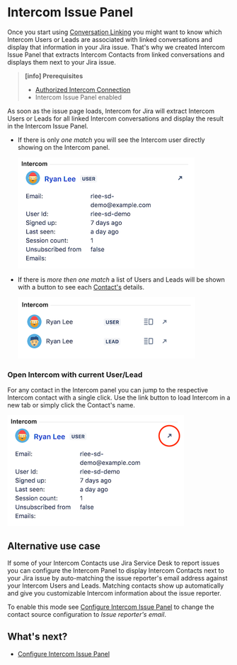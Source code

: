 # Intercom Issue Panel

Once you start using [Conversation Linking](ConversationLinking.md) you might
want to know which Intercom Users or Leads are associated with linked 
conversations and display that information in your Jira issue. 
That's why we created Intercom Issue Panel that extracts Intercom Contacts from
linked conversations and displays them next to your Jira issue.

> **[info] Prerequisites**
>
> * [Authorized Intercom Connection](GettingStarted.md)
> * Intercom Issue Panel enabled

As soon as the issue page loads, Intercom for Jira will extract Intercom 
Users or Leads for all linked Intercom conversations and display the result
in the Intercom Issue Panel.
 
* If there is only _one match_ you will see the Intercom user directly showing on
  the Intercom panel.
  
  ![Local Image](/assets/addons/intercom/IntercomPanel.png)

* If there is _more then one match_ a list of Users and Leads will be shown with
  a button to see each [Contact's](Glossary.md#def-contacts) details.
  
  ![Local Image](/assets/addons/intercom/IntercomPanelMultiContacts.png)
  
### Open Intercom with current User/Lead

For any contact in the Intercom panel you can jump to the respective 
Intercom contact with a single click. Use the link button to load Intercom in a 
new tab or simply click the Contact's name.

![Local Image](/assets/addons/intercom/IntercomPanelOpenLink.png)

## Alternative use case

If some of your Intercom Contacts use Jira Service Desk to report issues you can
configure the Intercom Panel to display Intercom Contacts next to your Jira
issue by auto-matching the issue reporter's email address against your Intercom
Users and Leads. Matching contacts show up automatically and give you customizable
Intercom information about the issue reporter.

To enable this mode see [Configure Intercom Issue Panel](IntercomIssuePanelConfiguration.md) 
to change the contact source configuration to *Issue reporter's email*.

## What's next?

* [Configure Intercom Issue Panel](IntercomIssuePanelConfiguration.md)